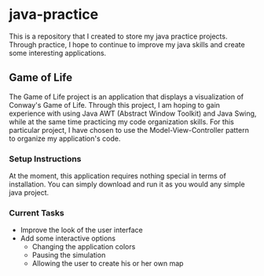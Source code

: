 # java-practice
This is a repository that I created to store my java practice projects. Through practice, I hope to continue to improve my java skills and create some interesting applications.

## Game of Life
The Game of Life project is an application that displays a visualization of Conway's Game of Life. Through this project, I am hoping to gain experience with using Java AWT (Abstract Window Toolkit) and Java Swing, while at the same time practicing my code organization skills. For this particular project, I have chosen to use the Model-View-Controller pattern to organize my application's code.

### Setup Instructions
At the moment, this application requires nothing special in terms of installation. You can simply download and run it as you would any simple java project.

### Current Tasks
* Improve the look of the user interface
* Add some interactive options
  * Changing the application colors
  * Pausing the simulation
  * Allowing the user to create his or her own map
